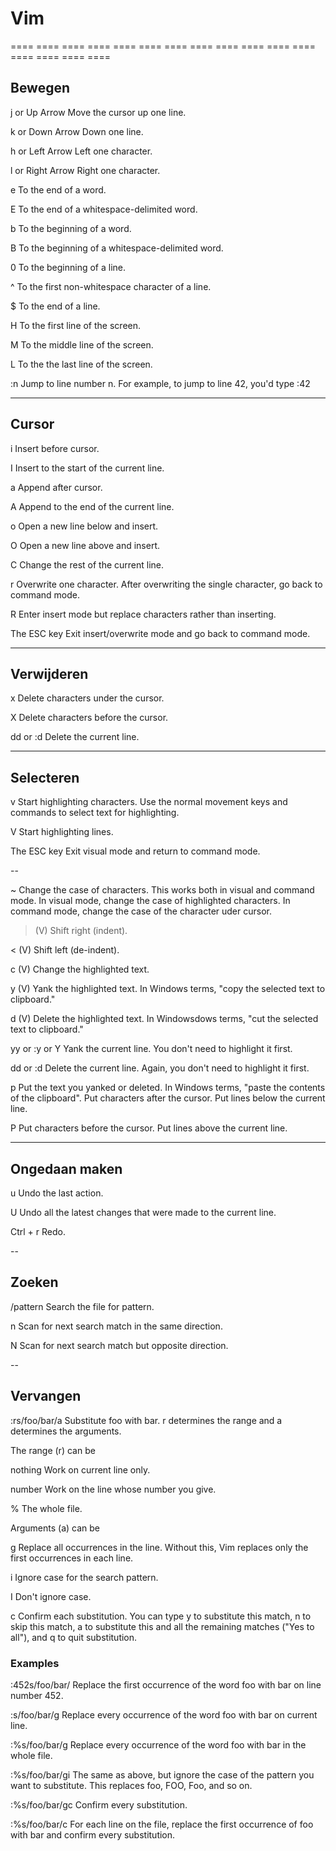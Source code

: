 # Vim

==== ==== ==== ==== ==== ==== ==== ==== ==== ==== ==== ==== ==== ==== ==== ==== 

## Bewegen

j or Up Arrow 	Move the cursor up one line.

k or Down Arrow 	Down one line.

h or Left Arrow 	Left one character.

l or Right Arrow 	Right one character.

e 	To the end of a word.

E 	To the end of a whitespace-delimited word.

b 	To the beginning of a word.

B 	To the beginning of a whitespace-delimited word.

0 	To the beginning of a line.

^ 	To the first non-whitespace character of a line.

$ 	To the end of a line.

H 	To the first line of the screen.

M 	To the middle line of the screen.

L 	To the the last line of the screen.

:n 	Jump to line number n. For example, to jump to line 42, you'd type :42

---   ---   ---   ---   ---   ---

## Cursor

i 	Insert before cursor.

I 	Insert to the start of the current line.

a 	Append after cursor.

A 	Append to the end of the current line.

o 	Open a new line below and insert.

O 	Open a new line above and insert.

C 	Change the rest of the current line.

r 	Overwrite one character. After overwriting the single character, go back to command mode.

R 	Enter insert mode but replace characters rather than inserting.

The ESC key 	Exit insert/overwrite mode and go back to command mode.

---

## Verwijderen

x 	Delete characters under the cursor.

X 	Delete characters before the cursor.

dd or :d 	Delete the current line.

---

## Selecteren

v 	Start highlighting characters. Use the normal movement keys and commands to select text for highlighting.

V 	Start highlighting lines.

The ESC key 	Exit visual mode and return to command mode.

-- 

~ 	Change the case of characters. This works both in visual and command mode. In visual mode, change the case of highlighted characters. In command mode, change the case of the character uder cursor.

> (V) 	Shift right (indent).

< (V) 	Shift left (de-indent).

c (V) 	Change the highlighted text.

y (V) 	Yank the highlighted text. In Windows terms, "copy the selected text to clipboard."

d (V) 	Delete the highlighted text. In Windowsdows terms, "cut the selected text to clipboard."

yy or :y or Y 	Yank the current line. You don't need to highlight it first.

dd or :d 	Delete the current line. Again, you don't need to highlight it first.

p 	Put the text you yanked or deleted. In Windows terms, "paste the contents of the clipboard". Put characters after the cursor. Put lines below the current line.

P 	Put characters before the cursor. Put lines above the current line.

--- 

## Ongedaan maken

u 	Undo the last action.

U 	Undo all the latest changes that were made to the current line.

Ctrl + r 	Redo.

--

## Zoeken

/pattern 	Search the file for pattern.

n 	Scan for next search match in the same direction.

N 	Scan for next search match but opposite direction.

--

## Vervangen

:rs/foo/bar/a 	Substitute foo with bar. r determines the range and a determines the arguments.

The range (r) can be

nothing 	Work on current line only.

number 	Work on the line whose number you give.

% 	The whole file.

Arguments (a) can be

g 	Replace all occurrences in the line. Without this, Vim replaces only the first occurrences in each line.

i 	Ignore case for the search pattern.

I 	Don't ignore case.

c 	Confirm each substitution. You can type y to substitute this match, n to skip this match, a to substitute this and all the remaining matches ("Yes to all"), and q to quit substitution.

### Examples

:452s/foo/bar/ 	Replace the first occurrence of the word foo with bar on line number 452.

:s/foo/bar/g 	Replace every occurrence of the word foo with bar on current line.

:%s/foo/bar/g 	Replace every occurrence of the word foo with bar in the whole file.

:%s/foo/bar/gi 	The same as above, but ignore the case of the pattern you want to substitute. This replaces foo, FOO, Foo, and so on.

:%s/foo/bar/gc 	Confirm every substitution.

:%s/foo/bar/c 	For each line on the file, replace the first occurrence of foo with bar and confirm every substitution.

